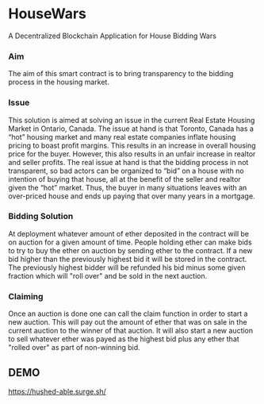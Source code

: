 # HouseWars
A Decentralized Blockchain Application for House Bidding Wars 

### Aim 
The aim of this smart contract is to bring transparency to the bidding process in the housing market. 

### Issue
This solution is aimed at solving an issue in the current Real Estate Housing Market in Ontario, Canada. The issue at hand is that Toronto, Canada has a “hot” housing market and many real estate companies inflate housing pricing to boast profit margins. This results in an increase in overall housing price for the buyer. However, this also results in an unfair increase in realtor and seller profits. The real issue at hand is that the bidding process in not transparent, so bad actors can be organized to “bid” on a house with no intention of buying that house, all at the benefit of the seller and realtor given the “hot” market. Thus, the buyer in many situations leaves with an over-priced house and ends up paying that over many years in a mortgage. 

### Bidding Solution 
At deployment whatever amount of ether deposited in the contract will be on auction for a given amount of time. People holding ether can make bids to try to buy the ether on auction by sending ether to the contract. If a new bid higher than the previously highest bid it will be stored in the contract. The previously highest bidder will be refunded his bid minus some given fraction which will "roll over" and be sold in the next auction.

### Claiming
Once an auction is done one can call the claim function in order to start a new auction. This will pay out the amount of ether that was on sale in the current auction to the winner of that auction. It will also start a new auction to sell whatever ether was payed as the highest bid plus any ether that "rolled over" as part of non-winning bid.

## DEMO 

https://hushed-able.surge.sh/
